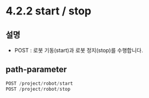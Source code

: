 ﻿# 4.2.2 start / stop

## 설명

- POST : 로봇 기동(start)과 로봇 정지(stop)를 수행합니다.

## path-parameter

```python
POST /project/robot/start
POST /project/robot/stop
```

